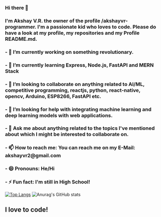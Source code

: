 ### Hi there 👋

<h3> I'm Akshay V.R. the owner of the profile /akshayvr-programmer. I'm a passionate kid who loves to code. Please do have a look at my profile, my repositories and my Profile
 README.md. </h3>  



<h3>- 🔭 I’m currently working on something revolutionary. </h3>
<h3>- 🌱 I’m currently learning Express, Node.js, FastAPI and MERN Stack </h3>
 <h3>- 👯 I’m looking to collaborate on anything related to AI/ML, competitive programming, reactjs, python, react-native, opencv, Arduino, ESP8266, FastAPI etc. </h3>
<h3>- 🤔 I’m looking for help with integrating machine learning and deep learning  models with web applications. </h3>
<h3>- 💬 Ask me about anything related to the topics I've mentioned about which I might be interested to collaborate on. </h3>
<h3>- 📫 How to reach me: You can reach me on my E-Mail: akshayvr2@gmail.com </h3>
<h3>- 😄 Pronouns: He/Hi </h3>
<h3>- ⚡ Fun fact: I'm still in High School! </h3>

[![Top Langs](https://github-readme-stats.vercel.app/api/top-langs/?username=akshayvr-programmer)](https://github.com/anuraghazra/github-readme-stats)
![Anurag's GitHub stats](https://github-readme-stats.vercel.app/api?username=akshayvr-programmer&show_icons=true&theme=radical)




## I love to code!

